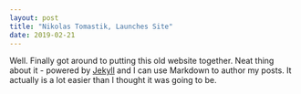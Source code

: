 ```yaml
---
layout: post
title: "Nikolas Tomastik, Launches Site"
date: 2019-02-21
---
```


Well. Finally got around to putting this old website together. Neat thing about it - powered by [Jekyll](http://jekyllrb.com) and I can use Markdown to author my posts. It actually is a lot easier than I thought it was going to be.
